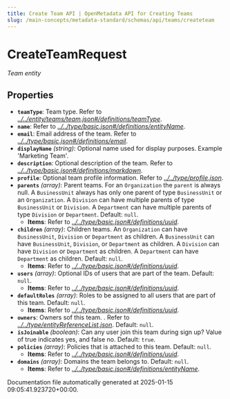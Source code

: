 ```yaml
---
title: Create Team API | OpenMetadata API for Creating Teams
slug: /main-concepts/metadata-standard/schemas/api/teams/createteam
---
```


# CreateTeamRequest

*Team entity*

## Properties

- **`teamType`**: Team type. Refer to *[../../entity/teams/team.json#/definitions/teamType](#/../entity/teams/team.json#/definitions/teamType)*.
- **`name`**: Refer to *[../../type/basic.json#/definitions/entityName](#/../type/basic.json#/definitions/entityName)*.
- **`email`**: Email address of the team. Refer to *[../../type/basic.json#/definitions/email](#/../type/basic.json#/definitions/email)*.
- **`displayName`** *(string)*: Optional name used for display purposes. Example 'Marketing Team'.
- **`description`**: Optional description of the team. Refer to *[../../type/basic.json#/definitions/markdown](#/../type/basic.json#/definitions/markdown)*.
- **`profile`**: Optional team profile information. Refer to *[../../type/profile.json](#/../type/profile.json)*.
- **`parents`** *(array)*: Parent teams. For an `Organization` the `parent` is always null. A `BusinessUnit` always has only one parent of type `BusinessUnit` or an `Organization`. A `Division` can have multiple parents of type `BusinessUnit` or `Division`. A `Department` can have multiple parents of type `Division` or `Department`. Default: `null`.
  - **Items**: Refer to *[../../type/basic.json#/definitions/uuid](#/../type/basic.json#/definitions/uuid)*.
- **`children`** *(array)*: Children teams. An `Organization` can have `BusinessUnit`, `Division` or `Department` as children. A `BusinessUnit` can have `BusinessUnit`, `Division`, or `Department` as children. A `Division` can have `Division` or `Department` as children. A `Department` can have `Department` as children. Default: `null`.
  - **Items**: Refer to *[../../type/basic.json#/definitions/uuid](#/../type/basic.json#/definitions/uuid)*.
- **`users`** *(array)*: Optional IDs of users that are part of the team. Default: `null`.
  - **Items**: Refer to *[../../type/basic.json#/definitions/uuid](#/../type/basic.json#/definitions/uuid)*.
- **`defaultRoles`** *(array)*: Roles to be assigned to all users that are part of this team. Default: `null`.
  - **Items**: Refer to *[../../type/basic.json#/definitions/uuid](#/../type/basic.json#/definitions/uuid)*.
- **`owners`**: Owners sof this team. . Refer to *[../../type/entityReferenceList.json](#/../type/entityReferenceList.json)*. Default: `null`.
- **`isJoinable`** *(boolean)*: Can any user join this team during sign up? Value of true indicates yes, and false no. Default: `true`.
- **`policies`** *(array)*: Policies that is attached to this team. Default: `null`.
  - **Items**: Refer to *[../../type/basic.json#/definitions/uuid](#/../type/basic.json#/definitions/uuid)*.
- **`domains`** *(array)*: Domains the team belongs to. Default: `null`.
  - **Items**: Refer to *[../../type/basic.json#/definitions/entityName](#/../type/basic.json#/definitions/entityName)*.


Documentation file automatically generated at 2025-01-15 09:05:41.923720+00:00.
